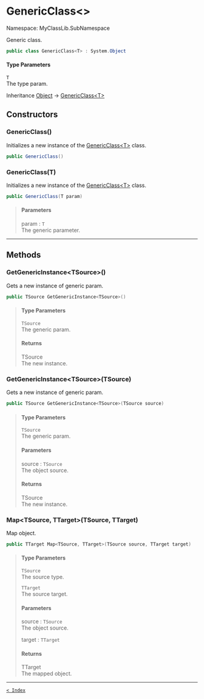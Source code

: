 # GenericClass&lt;&gt;

Namespace: MyClassLib.SubNamespace

Generic class.

```csharp
public class GenericClass<T> : System.Object
```

#### Type Parameters

`T`<br>The type param.

Inheritance [Object](https://docs.microsoft.com/en-us/dotnet/api/system.object) → [GenericClass&lt;T&gt;](GenericClass-1.md)

## Constructors

### GenericClass()

Initializes a new instance of the [GenericClass&lt;T&gt;](GenericClass-1.md) class.

```csharp
public GenericClass()
```

> 

### GenericClass(T)

Initializes a new instance of the [GenericClass&lt;T&gt;](GenericClass-1.md) class.

```csharp
public GenericClass(T param)
```

> #### Parameters
> 
> param : `T`<br>The generic parameter.
> 

---

## Methods

### GetGenericInstance&lt;TSource&gt;()

Gets a new instance of generic param.

```csharp
public TSource GetGenericInstance<TSource>()
```

> #### Type Parameters
> 
> `TSource`<br>The generic param.
> 
> #### Returns
> 
> TSource<br>The new instance.
> 

### GetGenericInstance&lt;TSource&gt;(TSource)

Gets a new instance of generic param.

```csharp
public TSource GetGenericInstance<TSource>(TSource source)
```

> #### Type Parameters
> 
> `TSource`<br>The generic param.
> 
> #### Parameters
> 
> source : `TSource`<br>The object source.
> 
> #### Returns
> 
> TSource<br>The new instance.
> 

### Map&lt;TSource, TTarget&gt;(TSource, TTarget)

Map object.

```csharp
public TTarget Map<TSource, TTarget>(TSource source, TTarget target)
```

> #### Type Parameters
> 
> `TSource`<br>The source type.
> 
> `TTarget`<br>The source target.
> 
> #### Parameters
> 
> source : `TSource`<br>The object source.
> 
> target : `TTarget`<br>
> 
> #### Returns
> 
> TTarget<br>The mapped object.
> 

---

[`< Index`](..\..\documentation_for_my-class-lib.md)
